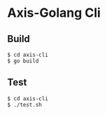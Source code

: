 # Axis-Golang Cli
## Build
```Shell
$ cd axis-cli
$ go build
```
## Test
```Shell
$ cd axis-cli
$ ./test.sh
```
